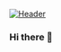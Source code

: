 [![Header](https://raw.githubusercontent.com/PyBaker/<OWNER>/<OWNER>/stretched-1920-1080-939117.png "Header")](https://github.com/PyBaker/PyBaker/blob/main/stretched-1920-1080-939117.png/)



### Hi there 👋

<!--
**PyBaker/PyBaker** is a ✨ _special_ ✨ repository because its `README.md` (this file) appears on your GitHub profile.

Here are some ideas to get you started:

- 🔭 I’m currently working on ... a spaceship
- 🌱 I’m currently learning ...
- 👯 I’m looking to collaborate on ...
- 🤔 I’m looking for help with ...
- 💬 Ask me about ...
- 📫 How to reach me: ...
- 😄 Pronouns: ...
- ⚡ Fun fact: ...
-->
